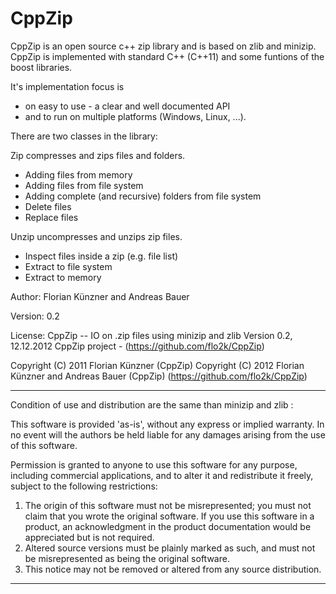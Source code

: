 CppZip
======

CppZip is an open source c++ zip library and is based on zlib and minizip. CppZip is implemented with 
standard C++ (C++11) and some funtions of the boost libraries.

It's implementation focus is
 - on easy to use - a clear and well documented API
 - and to run on multiple platforms (Windows, Linux, ...).

There are two classes in the library:

Zip compresses and zips files and folders.
 - Adding files from memory
 - Adding files from file system
 - Adding complete (and recursive) folders from file system
 - Delete files
 - Replace files

Unzip uncompresses and unzips zip files.
 - Inspect files inside a zip (e.g. file list)
 - Extract to file system
 - Extract to memory

Author:
Florian Künzner and Andreas Bauer

Version:
0.2

License:
CppZip -- IO on .zip files using minizip and zlib
Version 0.2, 12.12.2012
CppZip project - (https://github.com/flo2k/CppZip)

Copyright (C) 2011 Florian Künzner (CppZip)
Copyright (C) 2012 Florian Künzner and Andreas Bauer (CppZip) (https://github.com/flo2k/CppZip)

---------------------------------------------------------------------------

Condition of use and distribution are the same than minizip and zlib :

This software is provided 'as-is', without any express or implied
warranty.  In no event will the authors be held liable for any damages
arising from the use of this software.

Permission is granted to anyone to use this software for any purpose,
including commercial applications, and to alter it and redistribute it
freely, subject to the following restrictions:

1. The origin of this software must not be misrepresented; you must not
   claim that you wrote the original software. If you use this software
   in a product, an acknowledgment in the product documentation would be
   appreciated but is not required.
2. Altered source versions must be plainly marked as such, and must not be
   misrepresented as being the original software.
3. This notice may not be removed or altered from any source distribution.

---------------------------------------------------------------------------
